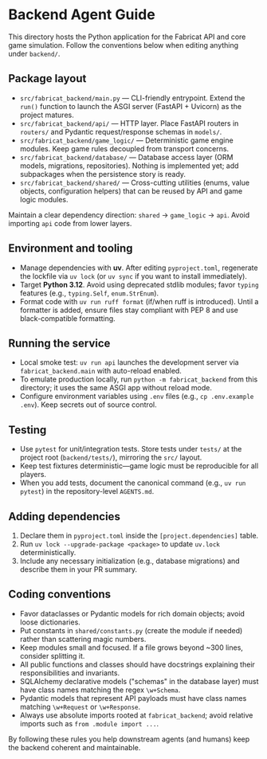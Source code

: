 # Backend Agent Guide

This directory hosts the Python application for the Fabricat API and core game simulation. Follow the conventions below when editing anything under `backend/`.

## Package layout
- `src/fabricat_backend/main.py` — CLI-friendly entrypoint. Extend the `run()` function to launch the ASGI server (FastAPI + Uvicorn) as the project matures.
- `src/fabricat_backend/api/` — HTTP layer. Place FastAPI routers in `routers/` and Pydantic request/response schemas in `models/`.
- `src/fabricat_backend/game_logic/` — Deterministic game engine modules. Keep game rules decoupled from transport concerns.
- `src/fabricat_backend/database/` — Database access layer (ORM models, migrations, repositories). Nothing is implemented yet; add subpackages when the persistence story is ready.
- `src/fabricat_backend/shared/` — Cross-cutting utilities (enums, value objects, configuration helpers) that can be reused by API and game logic modules.

Maintain a clear dependency direction: `shared` → `game_logic` → `api`. Avoid importing `api` code from lower layers.

## Environment and tooling
- Manage dependencies with **uv**. After editing `pyproject.toml`, regenerate the lockfile via `uv lock` (or `uv sync` if you want to install immediately).
- Target **Python 3.12**. Avoid using deprecated stdlib modules; favor `typing` features (e.g., `typing.Self`, `enum.StrEnum`).
- Format code with `uv run ruff format` (if/when ruff is introduced). Until a formatter is added, ensure files stay compliant with PEP 8 and use black-compatible formatting.

## Running the service
- Local smoke test: `uv run api` launches the development server via `fabricat_backend.main` with auto-reload enabled.
- To emulate production locally, run `python -m fabricat_backend` from this directory; it uses the same ASGI app without reload mode.
- Configure environment variables using `.env` files (e.g., `cp .env.example .env`). Keep secrets out of source control.

## Testing
- Use `pytest` for unit/integration tests. Store tests under `tests/` at the project root (`backend/tests/`), mirroring the `src/` layout.
- Keep test fixtures deterministic—game logic must be reproducible for all players.
- When you add tests, document the canonical command (e.g., `uv run pytest`) in the repository-level `AGENTS.md`.

## Adding dependencies
1. Declare them in `pyproject.toml` inside the `[project.dependencies]` table.
2. Run `uv lock --upgrade-package <package>` to update `uv.lock` deterministically.
3. Include any necessary initialization (e.g., database migrations) and describe them in your PR summary.

## Coding conventions
- Favor dataclasses or Pydantic models for rich domain objects; avoid loose dictionaries.
- Put constants in `shared/constants.py` (create the module if needed) rather than scattering magic numbers.
- Keep modules small and focused. If a file grows beyond ~300 lines, consider splitting it.
- All public functions and classes should have docstrings explaining their responsibilities and invariants.
- SQLAlchemy declarative models ("schemas" in the database layer) must have class names matching the regex `\w+Schema`.
- Pydantic models that represent API payloads must have class names matching `\w+Request` or `\w+Response`.
- Always use absolute imports rooted at `fabricat_backend`; avoid relative imports such as `from .module import ...`.

By following these rules you help downstream agents (and humans) keep the backend coherent and maintainable.
